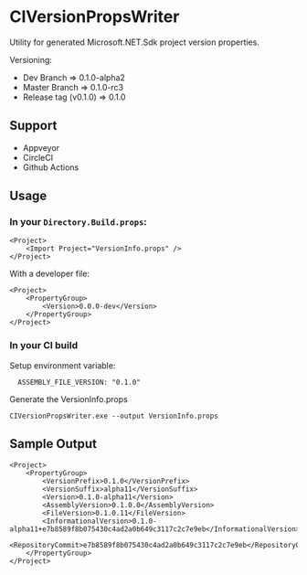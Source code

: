 # CIVersionPropsWriter

Utility for generated Microsoft.NET.Sdk project version properties.

Versioning:

* Dev Branch => 0.1.0-alpha2
* Master Branch => 0.1.0-rc3
* Release tag (v0.1.0) => 0.1.0

## Support

* Appveyor
* CircleCI
* Github Actions

## Usage

### In your `Directory.Build.props`:

```
<Project>
	<Import Project="VersionInfo.props" />
</Project>
```

With a developer file:

```
<Project>
	<PropertyGroup>
		<Version>0.0.0-dev</Version>
	</PropertyGroup>
</Project>
```

### In your CI build

Setup environment variable:

```
  ASSEMBLY_FILE_VERSION: "0.1.0"
```

Generate the VersionInfo.props

```
CIVersionPropsWriter.exe --output VersionInfo.props
```

## Sample Output

```
<Project>
	<PropertyGroup>
		<VersionPrefix>0.1.0</VersionPrefix>
		<VersionSuffix>alpha11</VersionSuffix>
		<Version>0.1.0-alpha11</Version>
		<AssemblyVersion>0.1.0.0</AssemblyVersion>
		<FileVersion>0.1.0.11</FileVersion>
		<InformationalVersion>0.1.0-alpha11+e7b8589f8b075430c4ad2a0b649c3117c2c7e9eb</InformationalVersion>
		<RepositoryCommit>e7b8589f8b075430c4ad2a0b649c3117c2c7e9eb</RepositoryCommit>
	</PropertyGroup>
</Project>
```
